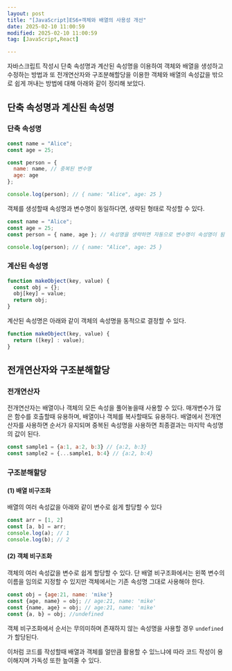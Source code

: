 ```yaml
---
layout: post
title: "[JavaScript]ES6+객체와 배열의 사용성 개선"
date: 2025-02-10 11:00:59
modified: 2025-02-10 11:00:59
tag: [JavaScript,React]

---
```


자바스크립트 작성시 단축 속성명과 계산된 속성명을 이용하여 객체와 배열을 생성하고 수정하는 방법과
또 전개연산자와 구조분해할당을 이용한 객체와 배열의 속성값을 밖으로 쉽게 꺼내는 방법에 대해 아래와 같이 정리해 보았다.


## 단축 속성명과 계산된 속성명
### 단축 속성명
```JavaScript
const name = "Alice";
const age = 25;

const person = {
  name: name, // 중복된 변수명
  age: age
};

console.log(person); // { name: "Alice", age: 25 }
```
객체를 생성할때 속성명과 변수명이 동일하다면, 생략된 형태로 작성할 수 있다.
```JavaScript
const name = "Alice";
const age = 25;
const person = { name, age }; // 속성명을 생략하면 자동으로 변수명이 속성명이 됨

console.log(person); // { name: "Alice", age: 25 }
```

### 계산된 속성명
```JavaScript
function makeObject(key, value) {
  const obj = {};
  obj[key] = value;
  return obj;
}
```
계산된 속성명은 아래와 같이  객체의 속성명을 동적으로 결정할 수 있다. 
```JavaScript
function makeObject(key, value) {
  return ([key] : value);
}
```
## 전개연산자와 구조분해할당
### 전개연산자
전개연산자는 배열이나 객체의 모든 속성을 풀어놓을때 사용할 수 있다. 매개변수가 많은 함수를 호출할때 유용하며, 배열이나 객체를 복사할때도 유용하다.
배열에서 전개연산자를 사용하면 순서가 유지되며 중복된 속성명을 사용하면 최종결과는 마지막 속성명의 값이 된다.

```JavaScript
const sample1 = {a:1, a:2, b:3} // {a:2, b:3}
const sample2 = {...sample1, b:4} // {a:2, b:4}
```


### 구조분해할당
#### (1) 배열 비구조화
배열의 여러 속성값을 아래와 같이 변수로 쉽게 할당할 수 있다
```JavaScript
const arr = [1, 2]
const [a, b] = arr;
console.log(a); // 1
console.log(b); // 2
```

#### (2) 객체 비구조화
객체의 여러 속성값을 변수로 쉽게 할당할 수 있다. 단 배열 비구조화에서는 왼쪽 변수의 이름을 임의로 지정할 수 있지만 객체에서는 기존 속성명 그대로 사용해야 한다.

```JavaScript
const obj = {age:21, name: 'mike'}
const {age, name} = obj; // age:21, name: 'mike'
const {name, age} = obj; // age:21, name: 'mike'
const {a, b} = obj; //undefined
```
객체 비구조화에서 순서는 무의미하며 존재하지 않는 속성명을 사용할 경우 `undefined`가 할당된다.

이처럼 코드를 작성할때 배열과 객체를 얼만큼 활용할 수 있느냐에 따라 코드 작성이 용이해지며 가독성 또한 높여줄 수 있다.
